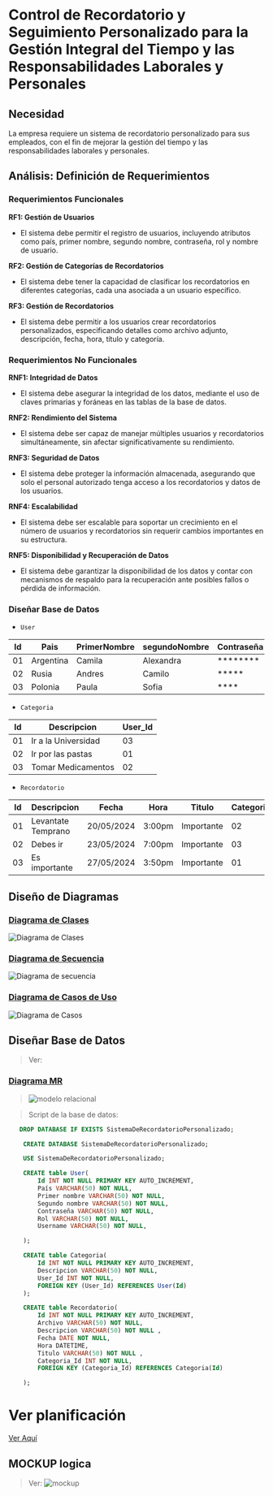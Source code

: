 # Control de Recordatorio y Seguimiento Personalizado para la Gestión Integral del Tiempo y las Responsabilidades Laborales y Personales

## Necesidad

La empresa requiere un sistema de recordatorio personalizado para sus empleados, con el fin de mejorar la gestión del tiempo y las responsabilidades laborales y personales.

## Análisis: Definición de Requerimientos

### Requerimientos Funcionales

**RF1: Gestión de Usuarios**
- El sistema debe permitir el registro de usuarios, incluyendo atributos como país, primer nombre, segundo nombre, contraseña, rol y nombre de usuario.

**RF2: Gestión de Categorías de Recordatorios**
- El sistema debe tener la capacidad de clasificar los recordatorios en diferentes categorías, cada una asociada a un usuario específico.

**RF3: Gestión de Recordatorios**
- El sistema debe permitir a los usuarios crear recordatorios personalizados, especificando detalles como archivo adjunto, descripción, fecha, hora, título y categoría.

### Requerimientos No Funcionales

**RNF1: Integridad de Datos**
- El sistema debe asegurar la integridad de los datos, mediante el uso de claves primarias y foráneas en las tablas de la base de datos.

**RNF2: Rendimiento del Sistema**
- El sistema debe ser capaz de manejar múltiples usuarios y recordatorios simultáneamente, sin afectar significativamente su rendimiento.

**RNF3: Seguridad de Datos**
- El sistema debe proteger la información almacenada, asegurando que solo el personal autorizado tenga acceso a los recordatorios y datos de los usuarios.

**RNF4: Escalabilidad**
- El sistema debe ser escalable para soportar un crecimiento en el número de usuarios y recordatorios sin requerir cambios importantes en su estructura.

**RNF5: Disponibilidad y Recuperación de Datos**
- El sistema debe garantizar la disponibilidad de los datos y contar con mecanismos de respaldo para la recuperación ante posibles fallos o pérdida de información.


### Diseñar Base de Datos
* `User`

| Id |Pais      |PrimerNombre |segundoNombre|Contraseña| Rol         | Username |
|----|----------|-------------|-------------|----------|-------------|----------|
| 01 |Argentina |Camila       |Alexandra    |********  |Participante | Camila   |
| 02 |Rusia     |Andres       |Camilo       |*****     |Participante2| Andres   |
| 03 |Polonia   |Paula        |Sofia        |****      |Participante3| Paula    |

* `Categoria`

| Id |Descripcion         |User_Id |
|----|--------------------|--------|
| 01 |Ir a la Universidad |   03   |
| 02 |Ir por las pastas   |   01   |   
| 03 |Tomar Medicamentos  |   02   |

* `Recordatorio`

| Id |    Descripcion    |Fecha       |Hora    | Titulo   | Categoria_Id   |
|----|-------------------|------------|--------|----------|----------------|
| 01 |Levantate Temprano |20/05/2024  |3:00pm  |Importante|   02           |
| 02 |Debes  ir          |23/05/2024  |7:00pm  |Importante|   03           | 
| 03 |Es importante      |27/05/2024  |3:50pm  |Importante|   01           | 





## Diseño de Diagramas

### [Diagrama de Clases](IMG/DiagramaClases/Clases.wsd)

![Diagrama de Clases](IMG/DiagramaClases/Clases.png)

### [Diagrama de Secuencia](IMG/DiagramaSecuencia/Secuencia.wsd)

![Diagrama de secuencia](IMG/DiagramaSecuencia/Secuencia.png)


### [Diagrama de Casos de Uso](IMG/DiagramaCasosdeUso/Casosdeuso.wsd)

![Diagrama de Casos](IMG/DiagramaCasosdeUso/Casosdeuso.png)


## Diseñar Base de Datos

> Ver:
### [Diagrama MR](IMG/Mr/MR.wsd)
> ![modelo relacional](IMG/Mr/MR.png)

> Script de la base de datos:

```sql
   DROP DATABASE IF EXISTS SistemaDeRecordatorioPersonalizado;

    CREATE DATABASE SistemaDeRecordatorioPersonalizado;

    USE SistemaDeRecordatorioPersonalizado;

    CREATE table User(
        Id INT NOT NULL PRIMARY KEY AUTO_INCREMENT,
        País VARCHAR(50) NOT NULL,
        Primer nombre VARCHAR(50) NOT NULL,
        Segundo nombre VARCHAR(50) NOT NULL,
        Contraseña VARCHAR(50) NOT NULL,
        Rol VARCHAR(50) NOT NULL,
        Username VARCHAR(50) NOT NULL,

    );

    CREATE table Categoria(
        Id INT NOT NULL PRIMARY KEY AUTO_INCREMENT,
        Descripcion VARCHAR(50) NOT NULL,
        User_Id INT NOT NULL,
        FOREIGN KEY (User_Id) REFERENCES User(Id)
    );

    CREATE table Recordatorio(
        Id INT NOT NULL PRIMARY KEY AUTO_INCREMENT,
        Archivo VARCHAR(50) NOT NULL,
        Descripcion VARCHAR(50) NOT NULL ,
        Fecha DATE NOT NULL,
        Hora DATETIME,
        Titulo VARCHAR(50) NOT NULL ,
        Categoria_Id INT NOT NULL,
        FOREIGN KEY (Categoria_Id) REFERENCES Categoria(Id)

    );


```
# Ver planificación
[Ver Aquí](https://trello.com/b/sloMX50s/proyecto)

## MOCKUP logica

   > Ver:
   > ![mockup](IMG/mockup.png)

